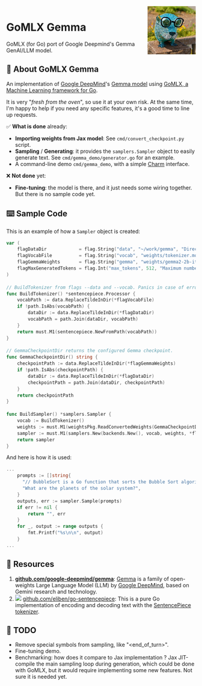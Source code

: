
<img align="right" src="https://github.com/gomlx/gomlx/raw/main/docs/gomlx_gopher.jpg" alt="GoMLX Gopher" width="128px"/>

# GoMLX Gemma

GoMLX (for Go) port of Google Deepmind's Gemma GenAI/LLM model.

## 📖 About GoMLX Gemma

An implementation of [Google DeepMind](deepmind.google)'s [Gemma model](https://github.com/google-deepmind/gemma?tab=readme-ov-file)
using [GoMLX, a Machine Learning framework for Go](https://github.com/gomlx/gomlx).

It is very "_fresh from the oven_", so use it at your own risk. 
At the same time, I'm happy to help if you need any specific features, it's a good time to line up requests.

✅ **What is done** already:

* **Importing weights from Jax model**: See `cmd/convert_checkpoint.py` script.
* **Sampling** / **Generating**: it provides the `samplers.Sampler` object to easily generate text. 
  See `cmd/gemma_demo/generator.go` for an example.
* A command-line demo `cmd/gemma_demo`, with a simple [Charm](https://charm.sh/) interface.

❌ **Not done** yet:

* **Fine-tuning**: the model is there, and it just needs some wiring together. But there is no sample code yet. 

## ⌨️ Sample Code

This is an example of how a `Sampler` object is created:

```go
var (
	flagDataDir            = flag.String("data", "~/work/gemma", "Directory to cache downloaded and generated dataset files.")
	flagVocabFile          = flag.String("vocab", "weights/tokenizer.model", "Tokenizer file with vocabulary. Relative to --data directory.")
	flagGemmaWeights       = flag.String("gemma", "weights/gemma2-2b-it", "Gemma weights file. Relative to --data directory.")
	flagMaxGeneratedTokens = flag.Int("max_tokens", 512, "Maximum number of tokens to generate.")
)

// BuildTokenizer from flags --data and --vocab. Panics in case of error.
func BuildTokenizer() *sentencepiece.Processor {
	vocabPath := data.ReplaceTildeInDir(*flagVocabFile)
	if !path.IsAbs(vocabPath) {
		dataDir := data.ReplaceTildeInDir(*flagDataDir)
		vocabPath = path.Join(dataDir, vocabPath)
	}
	return must.M1(sentencepiece.NewFromPath(vocabPath))
}

// GemmaCheckpointDir returns the configured Gemma checkpoint.
func GemmaCheckpointDir() string {
	checkpointPath := data.ReplaceTildeInDir(*flagGemmaWeights)
	if !path.IsAbs(checkpointPath) {
		dataDir := data.ReplaceTildeInDir(*flagDataDir)
		checkpointPath = path.Join(dataDir, checkpointPath)
	}
	return checkpointPath
}

func BuildSampler() *samplers.Sampler {
	vocab := BuildTokenizer()
	weights := must.M1(weightsPkg.ReadConvertedWeights(GemmaCheckpointDir()))
	sampler := must.M1(samplers.New(backends.New(), vocab, weights, *flagMaxGeneratedTokens))
	return sampler
}
```

And here is how it is used:

```go
...
    prompts := []string{
      "// BubbleSort is a Go function that sorts the Bubble Sort algorithm\nfunc BubbleSort[S ~[]E, E cmp.Ordered](x S) {\n",
      "What are the planets of the solar system?",	
    }   	
    outputs, err := sampler.Sample(prompts)
	if err != nil {
		return "", err
	}
	for _, output := range outputs {
		fmt.Printf("%s\n\n", output)
    }   
...
```

## 🔗 Resources

1. [**github.com/google-deepmind/gemma**](https://github.com/google-deepmind/gemma):
   [Gemma](https://ai.google.dev/gemma) is a family of open-weights Large Language Model (LLM) by [Google DeepMind](https://deepmind.google/),
   based on Gemini research and technology.
1. <img src="https://raw.githubusercontent.com/eliben/go-sentencepiece/main/doc/toklogo2.png" width="20"/> [github.com/eliben/go-sentencepiece](https://github.com/eliben/go-sentencepiece):
   This is a pure Go implementation of encoding and decoding text with the [SentencePiece tokenizer](https://github.com/google/sentencepiece).


## 📝 TODO

* Remove special symbols from sampling, like "<end_of_turn>".
* Fine-tuning demo.
* Benchmarking: how does it compare to Jax implementation ? Jax JIT-compile the main sampling loop during generation,
  which could be done with GoMLX, but it would require implementing some new features. Not sure it is needed yet.